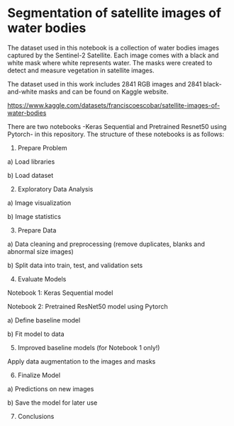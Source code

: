 # Segmentation of satellite images of water bodies

The dataset used in this notebook is a collection of water bodies images captured by the Sentinel-2 Satellite. Each image comes with a 
black and white mask where white represents water. The masks were created to detect and measure vegetation in satellite images.

The dataset used in this work includes 2841 RGB images and 2841 black-and-white masks and can be found on Kaggle website.

https://www.kaggle.com/datasets/franciscoescobar/satellite-images-of-water-bodies

There are two notebooks -Keras Sequential and Pretrained Resnet50 using Pytorch- in this repository. The structure of these notebooks is as follows:

1. Prepare Problem

a) Load libraries

b) Load dataset

2. Exploratory Data Analysis

a) Image visualization

b) Image statistics

3. Prepare Data

a) Data cleaning and preprocessing (remove duplicates, blanks and abnormal size images)

b) Split data into train, test, and validation sets

4. Evaluate Models

  Notebook 1: Keras Sequential model

  Notebook 2: Pretrained ResNet50 model using Pytorch

a) Define baseline model

b) Fit model to data

5. Improved baseline models (for Notebook 1 only!)

Apply data augmentation to the images and masks

6. Finalize Model

a) Predictions on new images

b) Save the model for later use

7. Conclusions

